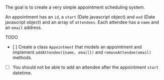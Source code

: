 The goal is to create a very simple appointment scheduling system.

An appointment has an `id`, a `start` (Date javascript object) and `end` (Date javascript object) and an array of `attendees`.
Each attendee has a `name` and an `email` address.

TODO
 * [ ] Create a class `Appointment` that models an appointment and implement `addAttendee({name, email})` and `removeAttendee(email)` methods.
 * [ ] You should not be able to add an attendee after the appointment `start` datetime.
